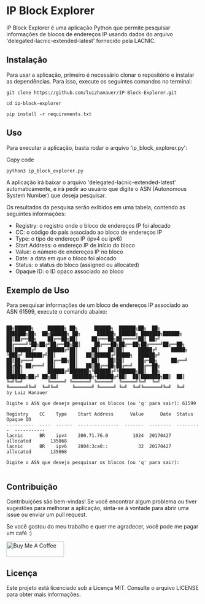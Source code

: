 IP Block Explorer
=================

IP Block Explorer é uma aplicação Python que permite pesquisar informações de blocos de endereços IP usando dados do arquivo 'delegated-lacnic-extended-latest' fornecido pela LACNIC.

Instalação
----------

Para usar a aplicação, primeiro é necessário clonar o repositório e instalar as dependências. Para isso, execute os seguintes comandos no terminal:



```
git clone https://github.com/luizhanauer/IP-Block-Explorer.git 
```
```
cd ip-block-explorer 
```
```
pip install -r requirements.txt
```

Uso
---

Para executar a aplicação, basta rodar o arquivo 'ip\_block\_explorer.py':

Copy code

```
python3 ip_block_explorer.py
```

A aplicação irá baixar o arquivo 'delegated-lacnic-extended-latest' automaticamente, e irá pedir ao usuário que digite o ASN (Autonomous System Number) que deseja pesquisar.

Os resultados da pesquisa serão exibidos em uma tabela, contendo as seguintes informações:

*   Registry: o registro onde o bloco de endereços IP foi alocado
*   CC: o código do país associado ao bloco de endereços IP
*   Type: o tipo de endereço IP (ipv4 ou ipv6)
*   Start Address: o endereço IP de início do bloco
*   Value: o número de endereços IP no bloco
*   Date: a data em que o bloco foi alocado
*   Status: o status do bloco (assigned ou allocated)
*   Opaque ID: o ID opaco associado ao bloco

Exemplo de Uso
--------------

Para pesquisar informações de um bloco de endereços IP associado ao ASN 61599, execute o comando abaixo:

```

██╗██████╗     ██████╗ ██╗      ██████╗  ██████╗██╗  ██╗    ███████╗██╗  ██╗██████╗ ██╗      ██████╗ ██████╗ ███████╗██████╗ 
██║██╔══██╗    ██╔══██╗██║     ██╔═══██╗██╔════╝██║ ██╔╝    ██╔════╝╚██╗██╔╝██╔══██╗██║     ██╔═══██╗██╔══██╗██╔════╝██╔══██╗
██║██████╔╝    ██████╔╝██║     ██║   ██║██║     █████╔╝     █████╗   ╚███╔╝ ██████╔╝██║     ██║   ██║██████╔╝█████╗  ██████╔╝
██║██╔═══╝     ██╔══██╗██║     ██║   ██║██║     ██╔═██╗     ██╔══╝   ██╔██╗ ██╔═══╝ ██║     ██║   ██║██╔══██╗██╔══╝  ██╔══██╗
██║██║         ██████╔╝███████╗╚██████╔╝╚██████╗██║  ██╗    ███████╗██╔╝ ██╗██║     ███████╗╚██████╔╝██║  ██║███████╗██║  ██║
╚═╝╚═╝         ╚═════╝ ╚══════╝ ╚═════╝  ╚═════╝╚═╝  ╚═╝    ╚══════╝╚═╝  ╚═╝╚═╝     ╚══════╝ ╚═════╝ ╚═╝  ╚═╝╚══════╝╚═╝  ╚═╝
by Luiz Hanauer

Digite o ASN que deseja pesquisar os blocos (ou 'q' para sair): 61599

Registry    CC    Type    Start Address      Value      Date  Status       Opaque ID
----------  ----  ------  ---------------  -------  --------  ---------  -----------
lacnic      BR    ipv4    200.71.76.0         1024  20170427  allocated       135068
lacnic      BR    ipv6    2804:3ca0::           32  20170427  allocated       135068

Digite o ASN que deseja pesquisar os blocos (ou 'q' para sair): 


```


Contribuição
------------

Contribuições são bem-vindas! Se você encontrar algum problema ou tiver sugestões para melhorar a aplicação, sinta-se à vontade para abrir uma issue ou enviar um pull request.

Se você gostou do meu trabalho e quer me agradecer, você pode me pagar um café :)

<a href="https://www.paypal.com/donate/?hosted_button_id=SFR785YEYHC4E" target="_blank"><img src="https://cdn.buymeacoffee.com/buttons/v2/default-yellow.png" alt="Buy Me A Coffee" style="height: 40px !important;width: 150px !important;" ></a>


Licença
-------

Este projeto está licenciado sob a Licença MIT. Consulte o arquivo LICENSE para obter mais informações.
